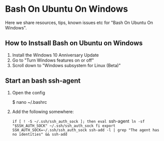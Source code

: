 # Bash On Ubuntu On Windows 
Here we share resources, tips, known issues etc for "Bash On Ubuntu On Windows".


## How to Instsall Bash on Ubuntu on Windows
1. Install the Windows 10 Anniversary Update
2. Go to "Turn Windows features on or off"
3. Scroll down to "Windows subsystem for Linux (Beta)"


## Start an bash ssh-agent
1. Open the config

    $ nano ~/.bashrc

2. Add the following somewhere:


    `if [ ! -S ~/.ssh/ssh_auth_sock ]; then
      eval `ssh-agent`
      ln -sf "$SSH_AUTH_SOCK" ~/.ssh/ssh_auth_sock
    fi
    export SSH_AUTH_SOCK=~/.ssh/ssh_auth_sock
    ssh-add -l | grep "The agent has no identities" && ssh-add`
